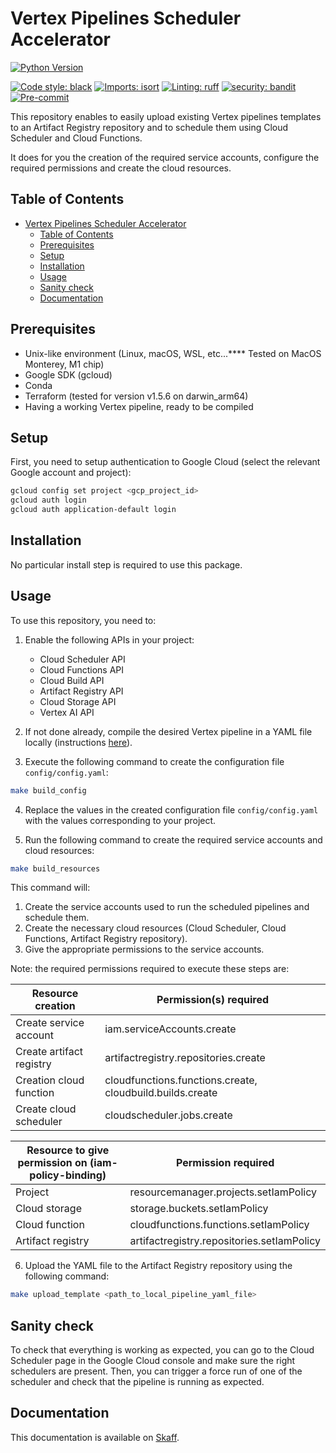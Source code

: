 # Vertex Pipelines Scheduler Accelerator

[![Python Version](https://img.shields.io/badge/python-3.8%20%7C%203.9%20%7C%203.10-blue.svg)]()

[![Code style: black](https://img.shields.io/badge/code%20style-black-000000.svg)](https://github.com/psf/black)
[![Imports: isort](https://img.shields.io/badge/%20imports-isort-%231674b1?style=flat&labelColor=ef8336)](https://pycqa.github.io/isort/)
[![Linting: ruff](https://img.shields.io/endpoint?url=https://raw.githubusercontent.com/charliermarsh/ruff/main/assets/badge/v2.json)](https://github.com/astral-sh/ruff)
[![security: bandit](https://img.shields.io/badge/security-bandit-yellow.svg)](https://github.com/PyCQA/bandit)
[![Pre-commit](https://img.shields.io/badge/pre--commit-enabled-informational?logo=pre-commit&logoColor=white)](https://github.com/artefactory-fr/scheduled-pipelines/blob/main/.pre-commit-config.yaml)

This repository enables to easily upload existing Vertex pipelines templates to an Artifact Registry repository and to schedule them using Cloud Scheduler and Cloud Functions.

It does for you the creation of the required service accounts, configure the required permissions and create the cloud resources.

## Table of Contents

- [Vertex Pipelines Scheduler Accelerator](#vertex-pipelines-scheduler-accelerator)
  - [Table of Contents](#table-of-contents)
  - [Prerequisites](#prerequisites)
  - [Setup](#setup)
  - [Installation](#installation)
  - [Usage](#usage)
  - [Sanity check](#sanity-check)
  - [Documentation](#documentation)

## Prerequisites

- Unix-like environment (Linux, macOS, WSL, etc...**** Tested on MacOS Monterey, M1 chip)
- Google SDK (gcloud)
- Conda
- Terraform (tested for version v1.5.6 on darwin_arm64)
- Having a working Vertex pipeline, ready to be compiled

## Setup

First, you need to setup authentication to Google Cloud (select the relevant Google account and project):

```bash
gcloud config set project <gcp_project_id>
gcloud auth login
gcloud auth application-default login
```

## Installation

No particular install step is required to use this package.

## Usage

To use this repository, you need to:

1. Enable the following APIs in your project:
   - Cloud Scheduler API
   - Cloud Functions API
   - Cloud Build API
   - Artifact Registry API
   - Cloud Storage API
   - Vertex AI API

2. If not done already, compile the desired Vertex pipeline in a YAML file locally (instructions [here](https://cloud.google.com/vertex-ai/docs/pipelines/build-pipeline#compile_your_pipeline_into_a_yaml_file)).

3. Execute the following command to create the configuration file `config/config.yaml`:

```bash
make build_config
```

4. Replace the values in the created configuration file  `config/config.yaml` with the values corresponding to your project.

5. Run the following command to create the required service accounts and cloud resources:

```bash
make build_resources
```

This command will:

1. Create the service accounts used to run the scheduled pipelines and schedule them.
2. Create the necessary cloud resources (Cloud Scheduler, Cloud Functions, Artifact Registry repository).
3. Give the appropriate permissions to the service accounts.

Note: the required permissions required to execute these steps are:

| Resource creation        | Permission(s) required                                    |
| ------------------------ | --------------------------------------------------------- |
| Create service account   | iam.serviceAccounts.create                                |
| Create artifact registry | artifactregistry.repositories.create                      |
| Creation cloud function  | cloudfunctions.functions.create, cloudbuild.builds.create |
| Create cloud scheduler   | cloudscheduler.jobs.create                                |

| Resource to give permission on (iam-policy-binding) | Permission required                        |
| ----------------- | ------------------------------------------ |
| Project           | resourcemanager.projects.setIamPolicy      |
| Cloud storage     | storage.buckets.setIamPolicy               |
| Cloud function    | cloudfunctions.functions.setIamPolicy      |
| Artifact registry | artifactregistry.repositories.setIamPolicy |


6. Upload the YAML file to the Artifact Registry repository using the following command:

```bash
make upload_template <path_to_local_pipeline_yaml_file>
```

## Sanity check

To check that everything is working as expected, you can go to the Cloud Scheduler page in the Google Cloud console and make sure the right schedulers are present.
Then, you can trigger a force run of one of the scheduler and check that the pipeline is running as expected.

## Documentation

This documentation is available on [Skaff](https://artefact.roadie.so/docs/default/Component/scheduled-pipelines).
